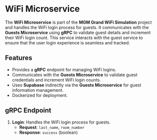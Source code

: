 # WiFi Microservice

The **WiFi Microservice** is part of the **MGM Grand WiFi Simulation** project and handles the WiFi login process for guests. It communicates with the **Guests Microservice** using **gRPC** to validate guest details and increment their WiFi login count. This service interacts with the guest service to ensure that the user login experience is seamless and tracked.

## Features

- Provides a **gRPC** endpoint for managing WiFi logins.
- Communicates with the **Guests Microservice** to validate guest credentials and increment WiFi login counts.
- Uses **Supabase** indirectly via the **Guests Microservice** for guest information management.
- Dockerized for deployment.

## gRPC Endpoint

1. **Login**: Handles the WiFi login process for guests.
   - **Request**: `last_name`, `room_number`
   - **Response**: `success` (boolean)
